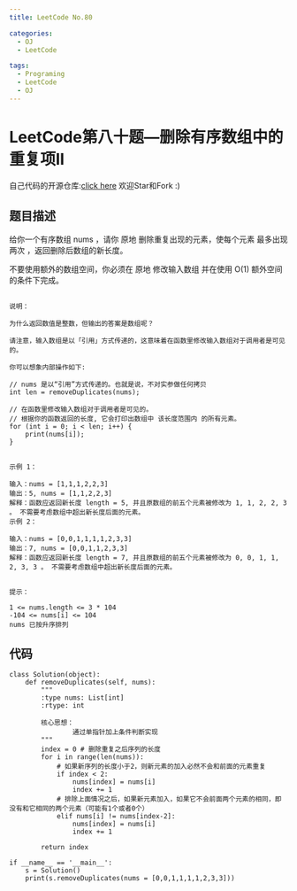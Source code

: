 ```yaml
---
title: LeetCode No.80

categories:
  - OJ
  - LeetCode

tags:
  - Programing
  - LeetCode
  - OJ
---
```


# LeetCode第八十题—删除有序数组中的重复项II
自己代码的开源仓库:[click here](https://github.com/zs670980918/LeetCode_Coding_Record)  欢迎Star和Fork :)

## 题目描述
给你一个有序数组 nums ，请你 原地 删除重复出现的元素，使每个元素 最多出现两次 ，返回删除后数组的新长度。

不要使用额外的数组空间，你必须在 原地 修改输入数组 并在使用 O(1) 额外空间的条件下完成。

```

说明：

为什么返回数值是整数，但输出的答案是数组呢？

请注意，输入数组是以「引用」方式传递的，这意味着在函数里修改输入数组对于调用者是可见的。

你可以想象内部操作如下:

// nums 是以“引用”方式传递的。也就是说，不对实参做任何拷贝
int len = removeDuplicates(nums);

// 在函数里修改输入数组对于调用者是可见的。
// 根据你的函数返回的长度, 它会打印出数组中 该长度范围内 的所有元素。
for (int i = 0; i < len; i++) {
    print(nums[i]);
}
 

示例 1：

输入：nums = [1,1,1,2,2,3]
输出：5, nums = [1,1,2,2,3]
解释：函数应返回新长度 length = 5, 并且原数组的前五个元素被修改为 1, 1, 2, 2, 3 。 不需要考虑数组中超出新长度后面的元素。
示例 2：

输入：nums = [0,0,1,1,1,1,2,3,3]
输出：7, nums = [0,0,1,1,2,3,3]
解释：函数应返回新长度 length = 7, 并且原数组的前五个元素被修改为 0, 0, 1, 1, 2, 3, 3 。 不需要考虑数组中超出新长度后面的元素。
 

提示：

1 <= nums.length <= 3 * 104
-104 <= nums[i] <= 104
nums 已按升序排列
```

## 代码
```
class Solution(object):
    def removeDuplicates(self, nums):
        """
        :type nums: List[int]
        :rtype: int

        核心思想：
                通过单指针加上条件判断实现
        """
        index = 0 # 删除重复之后序列的长度
        for i in range(len(nums)):
            # 如果新序列的长度小于2，则新元素的加入必然不会和前面的元素重复
            if index < 2:
                nums[index] = nums[i]
                index += 1
            # 排除上面情况之后，如果新元素加入，如果它不会前面两个元素的相同，即没有和它相同的两个元素（可能有1个或者0个）
            elif nums[i] != nums[index-2]:
                nums[index] = nums[i]
                index += 1

        return index

if __name__ == '__main__':
    s = Solution()
    print(s.removeDuplicates(nums = [0,0,1,1,1,1,2,3,3]))
```